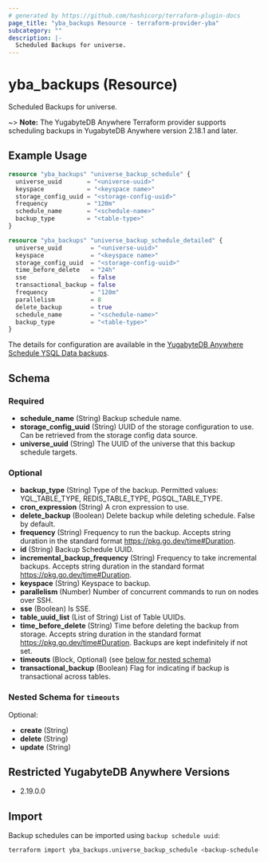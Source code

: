 ```yaml
---
# generated by https://github.com/hashicorp/terraform-plugin-docs
page_title: "yba_backups Resource - terraform-provider-yba"
subcategory: ""
description: |-
  Scheduled Backups for universe.
---
```


# yba_backups (Resource)

Scheduled Backups for universe.

~> **Note:** The YugabyteDB Anywhere Terraform provider supports scheduling backups in YugabyteDB Anywhere version 2.18.1 and later.

## Example Usage

```terraform
resource "yba_backups" "universe_backup_schedule" {
  universe_uuid       = "<universe-uuid>"
  keyspace            = "<keyspace name>"
  storage_config_uuid = "<storage-config-uuid>"
  frequency           = "120m"
  schedule_name       = "<schedule-name>"
  backup_type         = "<table-type>"
}

resource "yba_backups" "universe_backup_schedule_detailed" {
  universe_uuid        = "<universe-uuid>"
  keyspace             = "<keyspace name>"
  storage_config_uuid  = "<storage-config-uuid>"
  time_before_delete   = "24h"
  sse                  = false
  transactional_backup = false
  frequency            = "120m"
  parallelism          = 8
  delete_backup        = true
  schedule_name        = "<schedule-name>"
  backup_type          = "<table-type>"
}
```

The details for configuration are available in the [YugabyteDB Anywhere Schedule YSQL Data backups](https://docs.yugabyte.com/preview/yugabyte-platform/back-up-restore-universes/schedule-data-backups/ysql/).

<!-- schema generated by tfplugindocs -->
## Schema

### Required

- **schedule_name** (String) Backup schedule name.
- **storage_config_uuid** (String) UUID of the storage configuration to use. Can be retrieved from the storage config data source.
- **universe_uuid** (String) The UUID of the universe that this backup schedule targets.

### Optional

- **backup_type** (String) Type of the backup. Permitted values: YQL_TABLE_TYPE, REDIS_TABLE_TYPE, PGSQL_TABLE_TYPE.
- **cron_expression** (String) A cron expression to use.
- **delete_backup** (Boolean) Delete backup while deleting schedule. False by default.
- **frequency** (String) Frequency to run the backup.  Accepts string duration in the standard format <https://pkg.go.dev/time#Duration>.
- **id** (String) Backup Schedule UUID.
- **incremental_backup_frequency** (String) Frequency to take incremental backups. Accepts string duration in the standard format <https://pkg.go.dev/time#Duration>.
- **keyspace** (String) Keyspace to backup.
- **parallelism** (Number) Number of concurrent commands to run on nodes over SSH.
- **sse** (Boolean) Is SSE.
- **table_uuid_list** (List of String) List of Table UUIDs.
- **time_before_delete** (String) Time before deleting the backup from storage. Accepts string duration in the standard format <https://pkg.go.dev/time#Duration>. Backups are kept indefinitely if not set.
- **timeouts** (Block, Optional) (see [below for nested schema](#nestedblock--timeouts))
- **transactional_backup** (Boolean) Flag for indicating if backup is transactional across tables.

<a id="nestedblock--timeouts"></a>

### Nested Schema for `timeouts`

Optional:

- **create** (String)
- **delete** (String)
- **update** (String)

## Restricted YugabyteDB Anywhere Versions

- 2.19.0.0

## Import

Backup schedules can be imported using `backup schedule uuid`:

```sh
terraform import yba_backups.universe_backup_schedule <backup-schedule-uuid>
```
